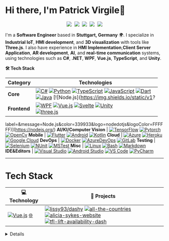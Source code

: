 # Hi there, I'm Patrick Virgile👋

<p align="center">
   <kbd>
  <a href="https://dev.to/virgiledjimgou58" title="Dev.to - @virgiledjimgou58"><img src="https://img.shields.io/badge/-Lissy93-a75fff?style=flat&logo=Dev.to&logoColor=white" /></a>
  <a href="https://stackoverflow.com/users/979052/chichikolon65" title="StackOverflow - Virgile Patrick"><img src="https://img.shields.io/badge/-Alicia-f48225?style=flat&logo=Stackoverflow&logoColor=white" /></a>
  <a href="https://www.linkedin.com/in/patrick-virgile-djimgou/" title="LinkedIn - Patrick DJimgou"><img src="https://img.shields.io/badge/-Alicia_Sykes-0072b1?style=flat&logo=Linkedin&logoColor=white" /></a>
  <a href="https://www.reddit.com/user/virgiledjimgou58" title="Reddit - u/virgiledjimgou58"><img src="https://img.shields.io/badge/-Lissy93-ff4500?style=flat&logo=reddit&logoColor=white" /></a>
  <a href="http://virgiledjimgou.esy.es/" title="Personal Website - virgiledjimgou.esy.es"><img src="https://img.shields.io/badge/-aliciasykes.com-00CCB4?style=flat&logo=ApacheSpark&logoColor=white" /></a>
  </kbd>
</p>

I'm a **Software Engineer** based in **Stuttgart, Germany** 🌍. I specialize in **Industrial IoT**, **HMI development**, and **3D visualization** with tools like **Three.js**. I also have experience in **HMI Implementation**,**Client Server Application**, **AR development**, **AI**, and **real-time communication** systems, using technologies such as **C#**, **.NET**, **WPF**, **Vue.js**, **TypeScript**, and **Unity**.

<summary><b>🛠️ Tech Stack</b></summary>
    <p>

| **Category** | **Technologies** |
| - | - |
**Core** | [![C#](https://img.shields.io/static/v1?label=&message=Go&color=00ADD8&logo=go&logoColor=FFFFFF)](https://visualstudio.microsoft.com/de/) [![Python](https://img.shields.io/static/v1?label=&message=Python&color=3C78A9&logo=python&logoColor=FFFFFF)](https://www.python.org/) [![TypeScript](https://img.shields.io/static/v1?label=&message=TypeScript&color=3178C6&logo=typescript&logoColor=FFFFFF)](https://www.typescriptlang.org/) [![JavaScript](https://img.shields.io/static/v1?label=&message=JavaScript&color=F7DF1E&logo=javascript&logoColor=FFFFFF)](https://www.javascript.com/) [![Dart](https://img.shields.io/static/v1?label=&message=Dart&color=0175C2&logo=dart&logoColor=FFFFFF)](https://dart.dev/)<br>[![Java](https://img.shields.io/static/v1?label=&message=Java&color=007396&logo=java&logoColor=FFFFFF)](https://www.java.com/) [![Node.js](https://img.shields.io/static/v1?
**Frontend** | [![WPF](https://img.shields.io/static/v1?label=&message=Astro&color=a545f0&logo=astro&logoColor=FFFFFF)](https://learn.microsoft.com/en-us/dotnet/desktop/wpf/?view=netdesktop-9.0) [![Vue.js](https://img.shields.io/static/v1?label=&message=Vue.js&color=4FC08D&logo=vuedotjs&logoColor=FFFFFF)](https://vuejs.org/) [![Svelte](https://img.shields.io/static/v1?label=&message=Svelte&color=FF3E00&logo=svelte&logoColor=FFFFFF)](https://svelte.dev/) [![Unity](https://img.shields.io/static/v1?label=&message=React&color=61DAFB&logo=react&logoColor=FFFFFF)](https://unity.com/de) <br> [![three.js](https://img.shields.io/static/v1?label=&message=D3.js&color=F9A03C&logo=d3dotjs&logoColor=FFFFFF)](https://github.com/mrdoob/three.js/)
label=&message=Node.js&color=339933&logo=nodedotjs&logoColor=FFFFFF)](https://nodejs.org/)
**AI/KI/Computer Vision** | [![TensorFlow](https://img.shields.io/static/v1?label=&message=Azure&color=0078D4&logo=microsoftazure&logoColor=FFFFFF)](https://www.tensorflow.org/) [![Pytorch](https://img.shields.io/static/v1?label=&message=Heroku&color=430098&logo=heroku&logoColor=FFFFFF)](https://pytorch.org/) [![OpenCv](https://img.shields.io/static/v1?label=&message=GCP&color=4285F4&logo=googlecloud&logoColor=FFFFFF)](https://opencv.org/)
**Mobile** | [![Flutter](https://img.shields.io/static/v1?label=&message=Flutter&color=02569B&logo=flutter&logoColor=FFFFFF)](https://flutter.dev/) [![Android](https://img.shields.io/static/v1?label=&message=Android&color=3DDC84&logo=android&logoColor=FFFFFF)](https://developer.android.com/) [![Kotlin](https://img.shields.io/static/v1?label=&message=Kotlin&color=7F52FF&logo=kotlin&logoColor=FFFFFF)](https://kotlinlang.org/) 
**Cloud** | [![Azure](https://img.shields.io/static/v1?label=&message=Azure&color=0078D4&logo=microsoftazure&logoColor=FFFFFF)](https://azure.microsoft.com/) [![Heroku](https://img.shields.io/static/v1?label=&message=Heroku&color=430098&logo=heroku&logoColor=FFFFFF)](https://heroku.com/) [![Google Cloud](https://img.shields.io/static/v1?label=&message=GCP&color=4285F4&logo=googlecloud&logoColor=FFFFFF)](https://cloud.google.com/)
**DevOps** | [![Docker](https://img.shields.io/static/v1?label=&message=Docker&color=2496ED&logo=docker&logoColor=FFFFFF)](https://docker.com/) [![AzureDevOps](https://img.shields.io/static/v1?label=&message=Ansible&color=EE0000&logo=ansible&logoColor=FFFFFF)](https://www.gartner.com/reviews/market/devops-platforms/vendor/microsoft/product/azure-devops) [![GitLab](https://img.shields.io/static/v1?label=&message=CircleCI&color=343434&logo=circleci&logoColor=FFFFFF)](https://www.gartner.com/reviews/market/devops-platforms/vendor/gitlab)
**Testing** | [![Selenium](https://img.shields.io/static/v1?label=&message=Selenium&color=43B02A&logo=selenium&logoColor=FFFFFF)](https://www.selenium.dev/) [![NUnit](https://img.shields.io/static/v1?label=&message=Cypress&color=17202C&logo=cypress&logoColor=FFFFFF)](https://www.cypress.io/) [![MSTest](https://img.shields.io/static/v1?label=&message=Jest&color=C21325&logo=jest&logoColor=FFFFFF)](https://learn.microsoft.com/de-de/dotnet/core/testing/unit-testing-with-mstest)
**Misc** | [![Linux](https://img.shields.io/static/v1?label=&message=Linux&color=FCC624&logo=linux&logoColor=FFFFFF)](https://www.linux.org/) [![Bash](https://img.shields.io/static/v1?label=&message=Bash&color=4EAA25&logo=gnubash&logoColor=FFFFFF)](https://www.gnu.org/software/bash/) [![Markdown](https://img.shields.io/static/v1?label=&message=Markdown&color=000000&logo=markdown&logoColor=FFFFFF)](https://en.wikipedia.org/wiki/Markdown)
**IDE&Editors** | [![Visual Studio](https://img.shields.io/static/v1?label=&message=VS%20Code&color=9013FE&logo=visualstudiocode&logoColor=FFFFFF)](https://visualstudio.microsoft.com/de/) [![Android Studio](https://img.shields.io/static/v1?label=&message=Vim&color=019733&logo=vim&logoColor=FFFFFF)](https://developer.android.com/studio?hl=de) [![VS Code](https://img.shields.io/static/v1?label=&message=VS%20Code&color=9013FE&logo=visualstudiocode&logoColor=FFFFFF)](https://code.visualstudio.com/)  [![PyCharm](https://img.shields.io/static/v1?label=&message=VS%20Code&color=9013FE&logo=visualstudiocode&logoColor=FFFFFF)](https://www.jetbrains.com/de-de/pycharm/)

----      

  </p>

# Tech Stack

<!-- START OF PROFILE STACK, DO NOT REMOVE -->
| 💻 **Technology** | 🚀 **Projects** |
| - | - |
| [![Vue.js](https://img.shields.io/static/v1?label=&message=Vue.js&color=4FC08D&logo=vuedotjs&logoColor=FFFFFF)](https://github.com/Lissy93?tab=repositories&q=&type=&language=vue&sort=) [🌐](https://vuejs.org/) | [![lissy93/dashy](https://img.shields.io/static/v1?label=&message=dashy&color=000605&logo=github&logoColor=FFFFFF&labelColor=000605)](https://github.com/lissy93/dashy) [![all-the-countries](https://img.shields.io/static/v1?label=&message=all-the-countries&color=000605&logo=github&logoColor=FFFFFF&labelColor=000605)](https://github.com/Lissy93/all-the-countries) [![alicia-sykes-website](https://img.shields.io/static/v1?label=&message=alicia-sykes-website&color=000605&logo=github&logoColor=FFFFFF&labelColor=000605)](https://github.com/Lissy93/alicia-sykes-website) [![tfl-lift-availability-dash](https://img.shields.io/static/v1?label=&message=tfl-lift-availability-dash&color=000605&logo=github&logoColor=FFFFFF&labelColor=000605)](https://github.com/Lissy93/tfl-lift-availability-dash) |


<!-- END OF PROFILE STACK, DO NOT REMOVE -->

<details>
  
## 💻 Technologies & Tools:
- **Languages**: C#, Java, TypeScript, JavaScript, Python
- **Frameworks**: .NET Core, Vue.js, Unity
- **Tools**: MQTT, Docker, Three.js, TensorFlow, Caffe, OpenCV
- **Databases**: MongoDB, Firebase, CouchDb , SQL
- **Other**: GitHub, GitLab, Docker, CI/CD

## 🚀 What I'm working on:
- Developing innovative solutions for **Industrial 4.0**, integrating **MQTT**, **3D visualizations**, and **HMI**.
- Working on **AR applications** to assist with remote industrial support.
- Exploring **AI techniques** and **computer vision** for real-time systems.
  
## 🛠️ Current Projects:
- [Project 1](https://github.com/VirgileDjimgou/Project-1) - Real-time industrial support system using AR and IoT.
- [Project 2](https://github.com/VirgileDjimgou/Project-2) - HMI interface for industrial equipment using Vue.js and MQTT.
- [Project 3](https://github.com/VirgileDjimgou/Project-3) - MQTT-based communication system for factory floor management.
- [Project 4](https://github.com/VirgileDjimgou/Android-Application-for-Traffic-Sign-Recognition) - Android Application for Traffic Sign Recognition (APTSR/Road Assistant)

## 📬 Let's Connect:
- [LinkedIn](https://www.linkedin.com/in/patrick-virgile-djimgou/)
- [Twitter](https://twitter.com/not-yet) :) 

---

### 📈 GitHub Stats
![GitHub Stats](https://github-readme-stats.vercel.app/api?username=VirgileDjimgou&show_icons=true&hide_title=true&count_private=true&hide=prs)

---

### ⚡ Fun facts:
- I'm always tinkering with **Linux** and **dotfiles**.
- I have a small **homelab** to host personal services and learn about **AI , AR**.
- I enjoy **sports**, spending time with friends, and exploring the latest in **tech**.

---

> "Innovation is the ability to see change as an opportunity - not a threat." - **Steve Jobs**
